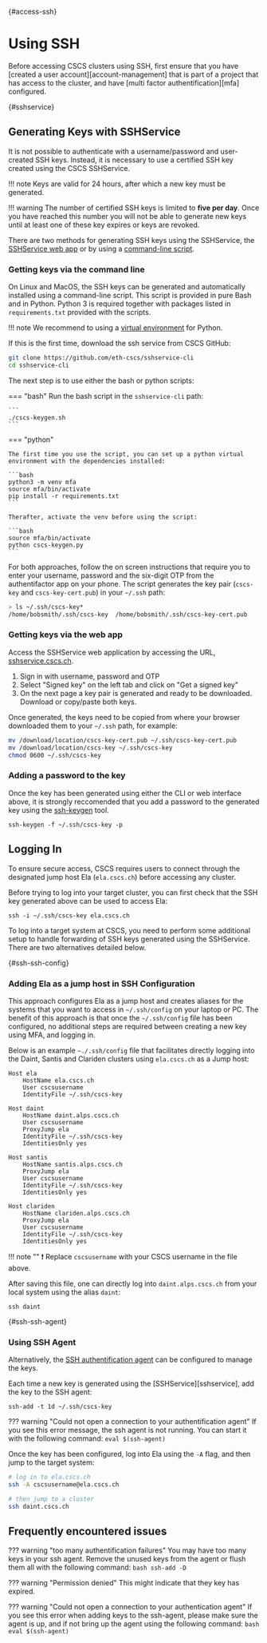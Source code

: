 [](){#access-ssh}
# Using SSH

Before accessing CSCS clusters using SSH, first ensure that you have [created a user account][account-management] that is part of a project that has access to the cluster, and have [multi factor authentification][mfa] configured.

[](){#sshservice}
## Generating Keys with SSHService

It is not possible to authenticate with a username/password and user-created SSH keys.
Instead, it is necessary to use a certified SSH key created using the CSCS SSHService.

!!! note
    Keys are valid for 24 hours, after which a new key must be generated.

!!! warning
    The number of certified SSH keys is limited to **five per day**.
    Once you have reached this number you will not be able to generate new keys until at least one of these key expires or keys are revoked.

There are two methods for generating SSH keys using the SSHService, the [SSHService web app](https://sshservice.cscs.ch/) or by using a [command-line script](https://github.com/eth-cscs/sshservice-cli).

### Getting keys via the command line

On Linux and MacOS, the SSH keys can be generated and automatically installed using a command-line script.
This script is provided in pure Bash and in Python.
Python 3 is required together with packages listed in `requirements.txt` provided with the scripts.

!!! note
    We recommend to using a [virtual environment](https://user.cscs.ch/tools/interactive/python/#python-virtual-environments) for Python.

If this is the first time, download the ssh service from CSCS GitHub:

```bash
git clone https://github.com/eth-cscs/sshservice-cli
cd sshservice-cli
```

The next step is to use either the bash or python scripts:

=== "bash"
    Run the bash script in the `sshservice-cli` path:

    ```
    ./cscs-keygen.sh
    ```

=== "python"

    The first time you use the script, you can set up a python virtual environment with the dependencies installed:

    ```bash
    python3 -m venv mfa
    source mfa/bin/activate
    pip install -r requirements.txt
    ```

    Therafter, activate the venv before using the script:

    ```bash
    source mfa/bin/activate
    python cscs-keygen.py
    ```

For both approaches, follow the on screen instructions that require you to enter your username, password and the six-digit OTP from the authentifactor app on your phone.
The script generates the key pair (`cscs-key` and `cscs-key-cert.pub`) in your `~/.ssh` path:

```bash
> ls ~/.ssh/cscs-key*
/home/bobsmith/.ssh/cscs-key  /home/bobsmith/.ssh/cscs-key-cert.pub
```

### Getting keys via the web app

Access the SSHService web application by accessing the URL, [sshservice.cscs.ch](https://sshservice.cscs.ch).

1. Sign in with username, password and OTP
2. Select "Signed key" on the left tab and click on "Get a signed key"
3. On the next page a key pair is generated and ready to be downloaded. Download or copy/paste both keys.

Once generated, the keys need to be copied from where your browser downloaded them to your `~/.ssh` path, for example:
```bash
mv /download/location/cscs-key-cert.pub ~/.ssh/cscs-key-cert.pub
mv /download/location/cscs-key ~/.ssh/cscs-key
chmod 0600 ~/.ssh/cscs-key
```

### Adding a password to the key

Once the key has been generated using either the CLI or web interface above, it is strongly reccomended that you add a password to the generated key using the [ssh-keygen](https://www.ssh.com/academy/ssh/keygen) tool.

```
ssh-keygen -f ~/.ssh/cscs-key -p
```

## Logging In

To ensure secure access, CSCS requires users to connect through the designated jump host Ela (`ela.cscs.ch`) before accessing any cluster.

Before trying to log into your target cluster, you can first check that the SSH key generated above can be used to access Ela:
```
ssh -i ~/.ssh/cscs-key ela.cscs.ch
```

To log into a target system at CSCS, you need to perform some additional setup to handle forwarding of SSH keys generated using the SSHService.
There are two alternatives detailed below.

[](){#ssh-ssh-config}
### Adding Ela as a jump host in SSH Configuration

This approach configures Ela as a jump host and creates aliases for the systems that you want to access in `~/.ssh/config` on your laptop or PC.
The benefit of this approach is that once the `~/.ssh/config` file has been configured, no additional steps are required between creating a new key using MFA, and logging in.

Below is an example `~./.ssh/config` file that facilitates directly logging into the Daint, Santis and Clariden clusters using `ela.cscs.ch` as a Jump host:

```
Host ela
    HostName ela.cscs.ch
    User cscsusername
    IdentityFile ~/.ssh/cscs-key

Host daint
    HostName daint.alps.cscs.ch
    User cscsusername
    ProxyJump ela
    IdentityFile ~/.ssh/cscs-key
    IdentitiesOnly yes

Host santis
    HostName santis.alps.cscs.ch
    ProxyJump ela
    User cscsusername
    IdentityFile ~/.ssh/cscs-key
    IdentitiesOnly yes

Host clariden
    HostName clariden.alps.cscs.ch
    ProxyJump ela
    User cscsusername
    IdentityFile ~/.ssh/cscs-key
    IdentitiesOnly yes
```

!!! note ""
    :exclamation: Replace `cscsusername` with your CSCS username in the file above.

After saving this file, one can directly log into `daint.alps.cscs.ch` from your local system using the alias `daint`:

```
ssh daint
```

[](){#ssh-ssh-agent}
### Using SSH Agent

Alternatively, the [SSH authentification agent](https://www.ssh.com/academy/ssh/add-command) can be configured to manage the keys.

Each time a new key is generated using the [SSHService][sshservice], add the key to the SSH agent:
```
ssh-add -t 1d ~/.ssh/cscs-key
```

??? warning "Could not open a connection to your authentification agent"
    If you see this error message, the ssh agent is not running.
    You can start it with the following command:
    ```
    eval $(ssh-agent)
    ```

Once the key has been configured, log into Ela using the `-A` flag, and then jump to the target system:
```bash
# log in to ela.cscs.ch
ssh -A cscsusername@ela.cscs.ch

# then jump to a cluster
ssh daint.cscs.ch
```

## Frequently encountered issues

??? warning "too many authentification failures"
    You may have too many keys in your ssh agent.
    Remove the unused keys from the agent or flush them all with the following command:
    ```bash
    ssh-add -D
    ```

??? warning "Permission denied"
    This might indicate that they key has expired.


??? warning "Could not open a connection to your authentication agent"
    If you see this error when adding keys to the ssh-agent, please make sure the agent is up, and if not bring up the agent using the following command:
    ```bash
    eval $(ssh-agent)
    ```

